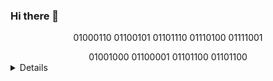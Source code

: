 ### Hi there 👋

<!--
**fentyhall/fentyhall** is a ✨ _special_ ✨ repository because its `README.md` (this file) appears on your GitHub profile.

Here are some ideas to get you started:

- 🔭 I’m currently working on ...
- 🌱 I’m currently learning ...
- 👯 I’m looking to collaborate on ...
- 🤔 I’m looking for help with ...
- 💬 Ask me about ...
- 📫 How to reach me: ...
- 😄 Pronouns: ...
- ⚡ Fun fact: ...
-->

<p align="center">01000110 01100101 01101110 01110100 01111001</p>
<center>01001000 01100001 01101100 01101100</center>
	
<details>Some other facts about me
